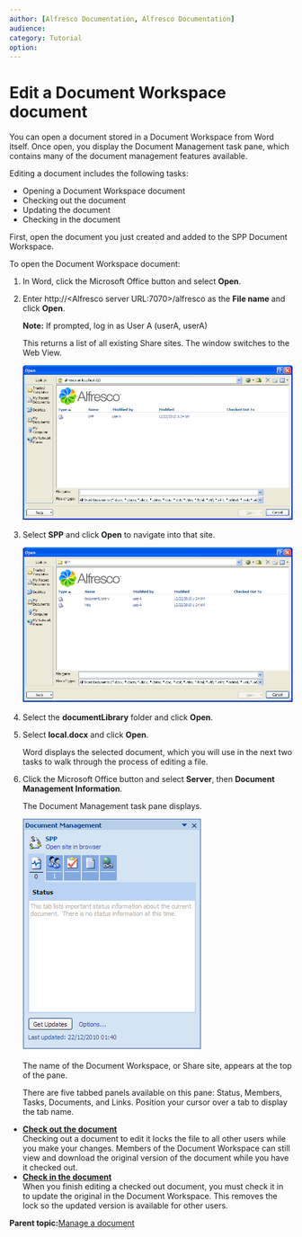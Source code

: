 ```yaml
---
author: [Alfresco Documentation, Alfresco Documentation]
audience: 
category: Tutorial
option: 
---
```


# Edit a Document Workspace document

You can open a document stored in a Document Workspace from Word itself. Once open, you display the Document Management task pane, which contains many of the document management features available.

Editing a document includes the following tasks:

-   Opening a Document Workspace document
-   Checking out the document
-   Updating the document
-   Checking in the document

First, open the document you just created and added to the SPP Document Workspace.

To open the Document Workspace document:

1.  In Word, click the Microsoft Office button and select **Open**.

2.  Enter http://<Alfresco server URL:7070\>/alfresco as the **File name** and click **Open**.

    **Note:** If prompted, log in as User A \(userA, userA\)

    This returns a list of all existing Share sites. The window switches to the Web View.

    ![Web View](../images/Open_Site_WebView.png)

3.  Select **SPP** and click **Open** to navigate into that site.

    ![Web View](../images/Open_WebView.png)

4.  Select the **documentLibrary** folder and click **Open**.

5.  Select **local.docx** and click **Open**.

    Word displays the selected document, which you will use in the next two tasks to walk through the process of editing a file.

6.  Click the Microsoft Office button and select **Server**, then **Document Management Information**.

    The Document Management task pane displays.

    ![Shared Workspace tabbed panels](../images/SharedWorkspacePane_tabs.png)

    The name of the Document Workspace, or Share site, appears at the top of the pane.

    There are five tabbed panels available on this pane: Status, Members, Tasks, Documents, and Links. Position your cursor over a tab to display the tab name.


-   **[Check out the document](../tasks/gs-spp-doc-checkout.md)**  
Checking out a document to edit it locks the file to all other users while you make your changes. Members of the Document Workspace can still view and download the original version of the document while you have it checked out.
-   **[Check in the document](../tasks/gs-spp-doc-checkin.md)**  
When you finish editing a checked out document, you must check it in to update the original in the Document Workspace. This removes the lock so the updated version is available for other users.

**Parent topic:**[Manage a document](../concepts/gs-spp-doc-manage.md)


